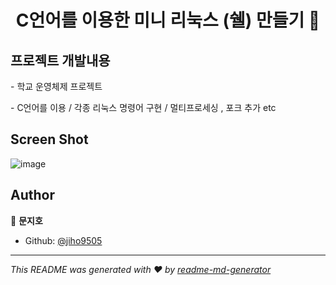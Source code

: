 <h1 align="center">C언어를 이용한 미니 리눅스 (쉘) 만들기 👋</h1>

## 프로젝트 개발내용
<p>- 학교 운영체제 프로젝트 </p> 
<p>- C언어를 이용 / 각종 리눅스 명령어 구현 / 멀티프로세싱 , 포크 추가 etc</p>  

## Screen Shot
![image](https://user-images.githubusercontent.com/50862052/98427906-7904fd80-20e2-11eb-9906-9978bb3c0dbe.png)


## Author

👤 **문지호**

* Github: [@jiho9505](https://github.com/jiho9505)


***
_This README was generated with ❤️ by [readme-md-generator](https://github.com/kefranabg/readme-md-generator)_
